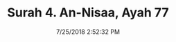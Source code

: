 ---
title       : "Surah 4. An-Nisaa, Ayah 77"
date        : 7/25/2018 2:52:32 PM
draft       : false
type        : "quran"
layout      : "compare"
BookCode    : "CMP"
SurahNumber : "4"
AyahNumber  : "77"
TotalAyah   : "176"
---